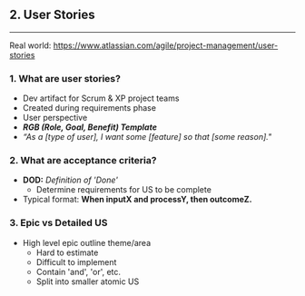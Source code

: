## 2. User Stories
---
Real world: https://www.atlassian.com/agile/project-management/user-stories

### 1. What are user stories?
- Dev artifact for Scrum & XP project teams
- Created during requirements phase
- User perspective
- ***RGB (Role, Goal, Benefit) Template***
- *“As a [type of user], I want some [feature] so that [some reason]."*

### 2. What are acceptance criteria?
- **DOD:** *Definition of 'Done'*
  - Determine requirements for US to be complete
- Typical format: **When inputX and processY, then outcomeZ.**

### 3. Epic vs Detailed US
- High level epic outline theme/area
  - Hard to estimate
  - Difficult to implement
  - Contain 'and', 'or', etc.
  - Split into smaller atomic US